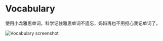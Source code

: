 # Vocabulary

使用小龙雅思单词，科学记住雅思单词不遗忘，妈妈再也不用担心我记单词了。

![Vocabulary screenshot](https://www.devlong.com/vocabulary/images/screenshot01.png)
